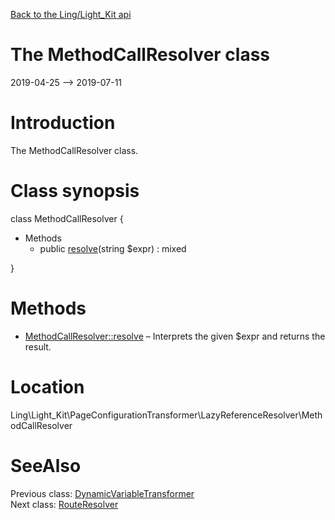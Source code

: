 [Back to the Ling/Light_Kit api](https://github.com/lingtalfi/Light_Kit/blob/master/doc/api/Ling/Light_Kit.md)



The MethodCallResolver class
================
2019-04-25 --> 2019-07-11






Introduction
============

The MethodCallResolver class.



Class synopsis
==============


class <span class="pl-k">MethodCallResolver</span>  {

- Methods
    - public [resolve](https://github.com/lingtalfi/Light_Kit/blob/master/doc/api/Ling/Light_Kit/PageConfigurationTransformer/LazyReferenceResolver/MethodCallResolver/resolve.md)(string $expr) : mixed

}






Methods
==============

- [MethodCallResolver::resolve](https://github.com/lingtalfi/Light_Kit/blob/master/doc/api/Ling/Light_Kit/PageConfigurationTransformer/LazyReferenceResolver/MethodCallResolver/resolve.md) &ndash; Interprets the given $expr and returns the result.





Location
=============
Ling\Light_Kit\PageConfigurationTransformer\LazyReferenceResolver\MethodCallResolver


SeeAlso
==============
Previous class: [DynamicVariableTransformer](https://github.com/lingtalfi/Light_Kit/blob/master/doc/api/Ling/Light_Kit/PageConfigurationTransformer/DynamicVariableTransformer.md)<br>Next class: [RouteResolver](https://github.com/lingtalfi/Light_Kit/blob/master/doc/api/Ling/Light_Kit/PageConfigurationTransformer/LazyReferenceResolver/RouteResolver.md)<br>
